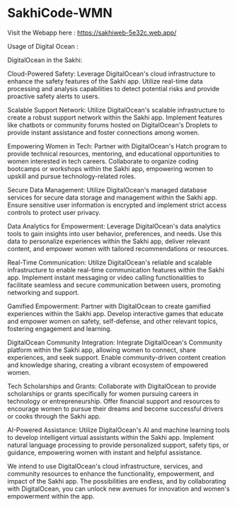 # SakhiCode-WMN
Visit the Webapp here : https://sakhiweb-5e32c.web.app/

Usage of Digital Ocean :

DigitalOcean in the Sakhi:

Cloud-Powered Safety: Leverage DigitalOcean's cloud infrastructure to enhance the safety features of the Sakhi app. Utilize real-time data processing and analysis capabilities to detect potential risks and provide proactive safety alerts to users.

Scalable Support Network: Utilize DigitalOcean's scalable infrastructure to create a robust support network within the Sakhi app. Implement features like chatbots or community forums hosted on DigitalOcean's Droplets to provide instant assistance and foster connections among women.

Empowering Women in Tech: Partner with DigitalOcean's Hatch program to provide technical resources, mentoring, and educational opportunities to women interested in tech careers. Collaborate to organize coding bootcamps or workshops within the Sakhi app, empowering women to upskill and pursue technology-related roles.

Secure Data Management: Utilize DigitalOcean's managed database services for secure data storage and management within the Sakhi app. Ensure sensitive user information is encrypted and implement strict access controls to protect user privacy.

Data Analytics for Empowerment: Leverage DigitalOcean's data analytics tools to gain insights into user behavior, preferences, and needs. Use this data to personalize experiences within the Sakhi app, deliver relevant content, and empower women with tailored recommendations or resources.

Real-Time Communication: Utilize DigitalOcean's reliable and scalable infrastructure to enable real-time communication features within the Sakhi app. Implement instant messaging or video calling functionalities to facilitate seamless and secure communication between users, promoting networking and support.

Gamified Empowerment: Partner with DigitalOcean to create gamified experiences within the Sakhi app. Develop interactive games that educate and empower women on safety, self-defense, and other relevant topics, fostering engagement and learning.

DigitalOcean Community Integration: Integrate DigitalOcean's Community platform within the Sakhi app, allowing women to connect, share experiences, and seek support. Enable community-driven content creation and knowledge sharing, creating a vibrant ecosystem of empowered women.

Tech Scholarships and Grants: Collaborate with DigitalOcean to provide scholarships or grants specifically for women pursuing careers in technology or entrepreneurship. Offer financial support and resources to encourage women to pursue their dreams and become successful drivers or cooks through the Sakhi app.

AI-Powered Assistance: Utilize DigitalOcean's AI and machine learning tools to develop intelligent virtual assistants within the Sakhi app. Implement natural language processing to provide personalized support, safety tips, or guidance, empowering women with instant and helpful assistance.

We intend to use DigitalOcean's cloud infrastructure, services, and community resources to enhance the functionality, empowerment, and impact of the Sakhi app. The possibilities are endless, and by collaborating with DigitalOcean, you can unlock new avenues for innovation and women's empowerment within the app.

